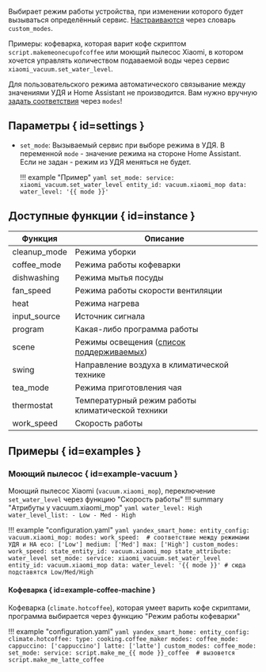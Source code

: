 Выбирает режим работы устройства, при изменении которого будет вызываться определённый сервис. [Настраиваются](about.md) через словарь `custom_modes`.

Примеры: кофеварка, которая варит кофе скриптом `script.makemeonecupofcoffee` или моющий пылесос Xiaomi, в котором хочется управлять количеством подаваемой воды через сервис `xiaomi_vacuum.set_water_level`.

Для пользовательского режима автоматического связывание между значениями УДЯ и Home Assistant не производится. Вам нужно
вручную [задать соответствия](../../config/modes.md) через `modes`!

## Параметры { id=settings }

* `set_mode`: Вызываемый сервис при выборе режима в УДЯ. В переменной `mode` - значение режима на стороне Home Assistant. Если не задан - режим из УДЯ меняться не будет.

    !!! example "Пример"
        ```yaml
        set_mode:
          service: xiaomi_vacuum.set_water_level
          entity_id: vacuum.xiaomi_mop
          data:
            water_level: '{{ mode }}'
        ```

## Доступные функции { id=instance }

| Функция      | Описание                                                                |
| ------------ | ----------------------------------------------------------------------- |
| cleanup_mode | Режима уборки                                                           |
| coffee_mode  | Режима работы кофеварки                                                 |
| dishwashing  | Режима мытья посуды                                                     |
| fan_speed    | Режима работы скорости вентиляции                                       |
| heat         | Режима нагрева                                                          |
| input_source | Источник сигнала                                                        |
| program      | Какая-либо программа работы                                             |
| scene        | Режимы освещения ([список поддерживаемых](../../config/modes.md#scene)) |
| swing        | Направление воздуха в климатической технике                             |
| tea_mode     | Режима приготовления чая                                                |
| thermostat   | Температурный режим работы климатической техники                        |
| work_speed   | Скорость работы                                                         |

## Примеры { id=examples }

### Моющий пылесос { id=example-vacuum }

Моющий пылесос Xiaomi (`vacuum.xiaomi_mop`), переключение `set_water_level` через функцию "Скорость работы"
!!! summary "Атрибуты у vacuum.xiaomi_mop"
    ```yaml
    water_level: High
    water_level_list:
      - Low
      - Med
      - High
    ```

!!! example "configuration.yaml"
    ```yaml
    yandex_smart_home:
      entity_config:
        vacuum.xiaomi_mop:
          modes:
            work_speed:  # соответствие между режимами УДЯ и HA
              eco: ['Low']
              medium: ['Med']
              max: ['High']
          custom_modes:
            work_speed:
              state_entity_id: vacuum.xiaomi_mop
              state_attribute: water_level
              set_mode:
                service: xiaomi_vacuum.set_water_level
                entity_id: vacuum.xiaomi_mop
                data:
                  water_level: '{{ mode }}' # сюда подставятся Low/Med/High
    ```

#### Кофеварка { id=example-coffee-machine }

Кофеварка (`climate.hotcoffee`), которая умеет варить кофе скриптами, программа выбирается через функцию "Режим работы кофеварки"

!!! example "configuration.yaml"
    ```yaml
    yandex_smart_home:
      entity_config:
        climate.hotcoffee:
          type: cooking.coffee_maker
          modes:
            coffee_mode:
              cappuccino: ['cappuccino']
              latte: ['latte']
          custom_modes:
            coffee_mode:
              set_mode:
                service: script.make_me_{{ mode }}_coffee  # вызовется script.make_me_latte_coffee
    ```

